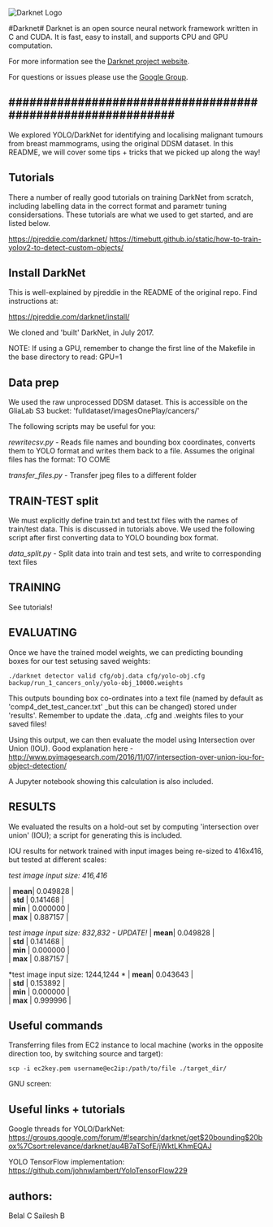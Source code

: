 ![Darknet Logo](http://pjreddie.com/media/files/darknet-black-small.png)

#Darknet#
Darknet is an open source neural network framework written in C and CUDA. It is fast, easy to install, and supports CPU and GPU computation.

For more information see the [Darknet project website](http://pjreddie.com/darknet).

For questions or issues please use the [Google Group](https://groups.google.com/forum/#!forum/darknet).

############################################################
---------------------------------------------------------


We explored YOLO/DarkNet for identifying and localising malignant tumours from breast mammograms, using the original DDSM dataset. In this README, we will cover some tips + tricks that we picked up along the way!

Tutorials
---

There a number of really good tutorials on training DarkNet from scratch, including labelling data in the correct format and parametr tuning considersations. These tutorials are what we used to get started, and are listed below. 

https://pjreddie.com/darknet/
https://timebutt.github.io/static/how-to-train-yolov2-to-detect-custom-objects/


Install DarkNet
---------------

This is well-explained by pjreddie in the README of the original repo. Find instructions at:

https://pjreddie.com/darknet/install/

We cloned and 'built' DarkNet, in July 2017.

NOTE: If using a GPU, remember to change the first line of the Makefile in the base directory to read: GPU=1  


Data prep
---------

We used the raw unprocessed DDSM dataset. This is accessible on the GliaLab S3 bucket: 'fulldataset/imagesOnePlay/cancers/'

The following scripts may be useful for you:

*rewritecsv.py* - Reads file names and bounding box coordinates, converts them to YOLO format and writes them back to a file. Assumes the original files has the format: TO COME

*transfer_files.py* - Transfer jpeg files to a different folder


TRAIN-TEST split
----------------

We must explicitly define train.txt and test.txt files with the names of train/test data. This is discussed in tutorials above. We used the following script after first converting data to YOLO bounding box format.

*data_split.py* - Split data into train and test sets, and write to corresponding text files


TRAINING
----------------

See tutorials! 

EVALUATING
----------------

Once we have the trained model weights, we can predicting bounding boxes for our test setusing saved weights:

`./darknet detector valid cfg/obj.data cfg/yolo-obj.cfg backup/run_1_cancers_only/yolo-obj_10000.weights`

This outputs bounding box co-ordinates into a text file (named by default as 'comp4_det_test_cancer.txt' _but this can be changed) stored under 'results'. Remember to update the .data, .cfg and .weights files to your saved files!

Using this output, we can then evaluate the model using Intersection over Union (IOU). Good explanation here - http://www.pyimagesearch.com/2016/11/07/intersection-over-union-iou-for-object-detection/

A Jupyter notebook showing this calculation is also included.

RESULTS
---------

We evaluated the results on a hold-out set by computing 'intersection over union' (IOU); a script for generating this is included.

IOU results for network trained with input images being re-sized to 416x416, but tested at different scales:

*test image input size: 416,416*    

| **mean**|  0.049828  |  
| **std** |  0.141468  |   
| **min** |  0.000000  |  
| **max** |  0.887157  |  

*test image input size: 832,832  -  UPDATE!*
| **mean**|  0.049828  |  
| **std** |  0.141468  |   
| **min** |  0.000000  |  
| **max** |  0.887157  | 

*test image input size: 1244,1244 *
| **mean**|  0.043643  |  
| **std** |  0.153892  |   
| **min** |  0.000000  |  
| **max** |  0.999996  | 
  
Useful commands
---------------

Transferring files from EC2 instance to local machine (works in the opposite direction too, by switching source and target):  

`scp -i ec2key.pem username@ec2ip:/path/to/file ./target_dir/`

GNU screen:  


Useful links + tutorials
-------------------------

Google threads for YOLO/DarkNet: https://groups.google.com/forum/#!searchin/darknet/get$20bounding$20box%7Csort:relevance/darknet/au4B7aTSofE/jWktLKhmEQAJ

YOLO TensorFlow implementation: 
https://github.com/johnwlambert/YoloTensorFlow229


authors: 
---------
Belal C
Sailesh B
